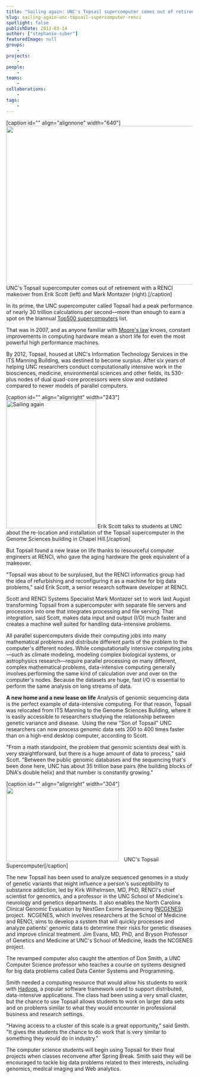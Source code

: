 ```yaml
---
title: "Sailing again: UNC's Topsail supercomputer comes out of retirement with a RENCI makeover"
slug: sailing-again-unc-topsail-supercomputer-renci
spotlight: false
publishDate: 2013-03-14
author: ["stephanie-suber"]
featuredImage: null
groups:
    - 
projects:
    - 
people:
    - 
teams: 
    - 
collaborations:
    - 
tags:
    - 
---
```

[caption id="" align="alignnone" width="640"]<img class=" wp-image-12067 " title="Sailing again" src="http://farm9.static.flickr.com/8509/8538872427_c857f0a614_b.jpg" alt="" width="640" height="427" /> UNC's Topsail supercomputer comes out of retirement with a RENCI makeover from Erik Scott (left) and Mark Montazer (right).[/caption]

In its prime, the UNC supercomputer called Topsail had a peak performance of nearly 30 trillion calculations per second—more than enough to earn a spot on the biannual <a href="http://www.top500.org/">Top500 supercomputers</a> list.

That was in 2007, and as anyone familiar with <a href="http://www.intel.com/content/www/us/en/history/museum-gordon-moore-law.html">Moore's law</a> knows, constant improvements in computing hardware mean a short life for even the most powerful high performance machines.

By 2012, Topsail, housed at UNC's Information Technology Services in the ITS Manning Building, was destined to become surplus. After six years of helping UNC researchers conduct computationally intensive work in the biosciences, medicine, environmental sciences and other fields, its 530-plus nodes of dual quad-core processors were slow and outdated compared to newer models of parallel computers.

[caption id="" align="alignright" width="243"]<img src="http://farm9.static.flickr.com/8519/8538871559_ca76ba0ed7_b.jpg" alt="Sailing again" width="243" height="344" /> Erik Scott talks to students at UNC about the re-location and installation of the Topsail supercomputer in the Genome Sciences building in Chapel Hill.[/caption]

But Topsail found a new lease on life thanks to resourceful computer engineers at RENCI, who gave the aging hardware the geek equivalent of a makeover.

"Topsail was about to be surplused, but the RENCI informatics group had the idea of refurbishing and reconfiguring it as a machine for big data problems," said Erik Scott, a senior research software developer at RENCI.

Scott and RENCI Systems Specialist Mark Montazer set to work last August transforming Topsail from a supercomputer with separate file servers and processors into one that integrates processing and file serving. That integration, said Scott, makes data input and output (I/O) much faster and creates a machine well suited for handling data-intensive problems.

All parallel supercomputers divide their computing jobs into many mathematical problems and distribute different parts of the problem to the computer's different nodes. While computationally intensive computing jobs—such as climate modeling, modeling complex biological systems, or astrophysics research—require parallel processing on many different, complex mathematical problems, data-intensive computing generally involves performing the same kind of calculation over and over on the computer's nodes. Because the datasets are huge, fast I/O is essential to perform the same analysis on long streams of data.

<strong>A new home and a new lease on life</strong>
Analysis of genomic sequencing data is the perfect example of data-intensive computing. For that reason, Topsail was relocated from ITS Manning to the Genome Sciences Building, where it is easily accessible to researchers studying the relationship between genetic variance and disease.  Using the new "Son of Topsail" UNC researchers can now process genomic data sets 200 to 400 times faster than on a high-end desktop computer, according to Scott.

"From a math standpoint, the problem that genomic scientists deal with is very straightforward, but there is a huge amount of data to process," said Scott. "Between the public genomic databases and the sequencing that's been done here, UNC has about 35 trillion base pairs (the building blocks of DNA's double helix) and that number is constantly growing."

[caption id="" align="alignright" width="304"]<img style="margin-left: 0px; margin-right: 10px;" title="Topsail" src="http://farm9.static.flickr.com/8241/8539978284_15738cb2a2.jpg" alt="" width="304" height="200" /> UNC's Topsail Supercomputer[/caption]

The new Topsail has been used to analyze sequenced genomes in a study of genetic variants that might influence a person's susceptibility to substance addiction, led by Kirk Wilhelmsen, MD, PhD, RENCI's chief scientist for genomics, and a professor in the UNC School of Medicine's neurology and genetics departments. It also enables the North Carolina Clinical Genomic Evaluation by NextGen Exome Sequencing (<a href="https://www.renci.org/news/features/making-genomes-make-sense">NCGENES</a>) project.  NCGENES, which involves researchers at the School of Medicine and RENCI, aims to develop a system that will quickly processes and analyze patients' genomic data to determine their risks for genetic diseases and improve clinical treatment. Jim Evans, MD, PhD, and Bryson Professor of Genetics and Medicine at UNC's School of Medicine, leads the NCGENES project.

The revamped computer also caught the attention of Don Smith, a UNC Computer Science professor who teaches a course on systems designed for big data problems called Data Center Systems and Programming.

Smith needed a computing resource that would allow his students to work with <a href="http://hadoop.apache.org/">Hadoop</a>, a popular software framework used to support distributed, data-intensive applications. The class had been using a very small cluster, but the chance to use Topsail allows students to work on larger data sets and on problems similar to what they would encounter in professional business and research settings.

"Having access to a cluster of this scale is a great opportunity," said Smith. "It gives the students the chance to do work that is very similar to something they would do in industry."

The computer science students will begin using Topsail for their final projects when classes reconvene after Spring Break. Smith said they will be encouraged to tackle big data problems related to their interests, including genomics, medical imaging and Web analytics.
<!-- old tags
    - data-intensive computing
    - Hadoop
    - parallel computing
    - supercomputing
    - Topsail
-->
